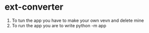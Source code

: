 # ext-converter

1) To tun the app you have to make your own vevn and delete mine
2) To run the app you are to write python -m app
